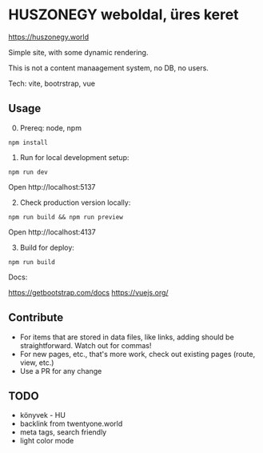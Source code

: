 # HUSZONEGY weboldal, üres keret

https://huszonegy.world

Simple site, with some dynamic rendering.

This is not a content manaagement system, no DB, no users.

Tech: vite, bootrstrap, vue

## Usage

0. Prereq: node, npm

```
npm install
```

1. Run for local development setup:
```
npm run dev
```
Open http://localhost:5137

2. Check production version locally:
```
npm run build && npm run preview
```
Open http://localhost:4137

3. Build for deploy:
```
npm run build
```

Docs:

https://getbootstrap.com/docs
https://vuejs.org/

## Contribute

- For items that are stored in data files, like links, adding should be straightforward. Watch out for commas!
- For new pages, etc., that's more work, check out existing pages (route, view, etc.)
- Use a PR for any change


## TODO

- könyvek - HU
- backlink from twentyone.world
- meta tags, search friendly
- light color mode
